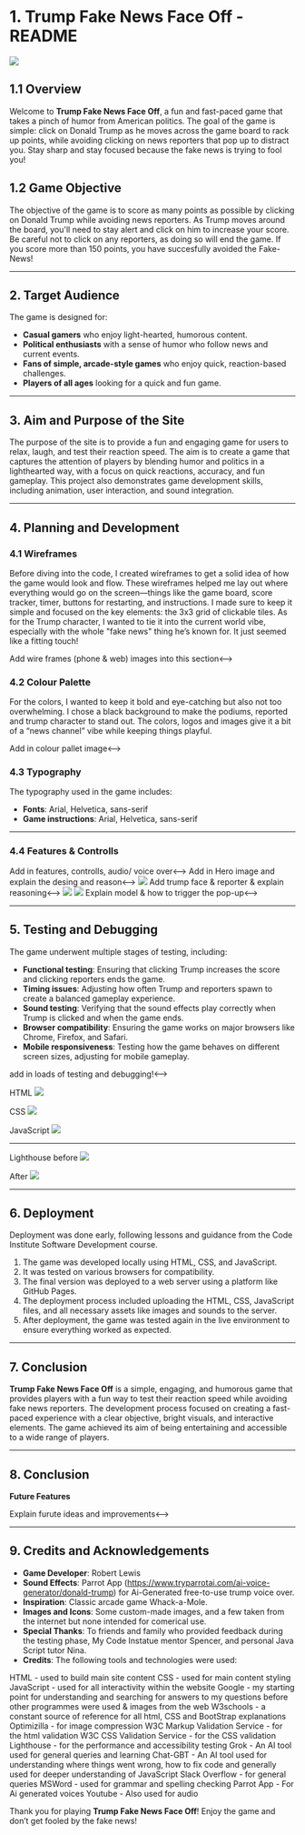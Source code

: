 # 1. Trump Fake News Face Off - README

<img src="/assets/images/fakeNewsFaceOffMockUp.png">


## 1.1 Overview
Welcome to **Trump Fake News Face Off**, a fun and fast-paced game that takes a pinch of humor from American politics. The goal of the game is simple: click on Donald Trump as he moves across the game board to rack up points, while avoiding clicking on news reporters that pop up to distract you. Stay sharp and stay focused because the fake news is trying to fool you!


## 1.2 Game Objective
The objective of the game is to score as many points as possible by clicking on Donald Trump while avoiding news reporters. As Trump moves around the board, you'll need to stay alert and click on him to increase your score. Be careful not to click on any reporters, as doing so will end the game. 
If you score more than 150 points, you have succesfully avoided the Fake-News!

---

## 2. Target Audience
The game is designed for:
- **Casual gamers** who enjoy light-hearted, humorous content.
- **Political enthusiasts** with a sense of humor who follow news and current events.
- **Fans of simple, arcade-style games** who enjoy quick, reaction-based challenges.
- **Players of all ages** looking for a quick and fun game.

---

## 3. Aim and Purpose of the Site
The purpose of the site is to provide a fun and engaging game for users to relax, laugh, and test their reaction speed. The aim is to create a game that captures the attention of players by blending humor and politics in a lighthearted way, with a focus on quick reactions, accuracy, and fun gameplay. This project also demonstrates game development skills, including animation, user interaction, and sound integration.

---

## 4. Planning and Development
### 4.1 Wireframes
Before diving into the code, I created wireframes to get a solid idea of how the game would look and flow. These wireframes helped me lay out where everything would go on the screen—things like the game board, score tracker, timer, buttons for restarting, and instructions. I made sure to keep it simple and focused on the key elements: the 3x3 grid of clickable tiles. As for the Trump character, I wanted to tie it into the current world vibe, especially with the whole "fake news" thing he’s known for. It just seemed like a fitting touch!



<!-->Add wire frames (phone & web) images into this section<-->
<img src="">

### 4.2 Colour Palette
For the colors, I wanted to keep it bold and eye-catching but also not too overwhelming. I chose a black background to make the podiums, reported and trump character to stand out. The colors, logos and images give it a bit of a “news channel” vibe while keeping things playful.

<!-->Add in colour pallet image<-->
<img src="">



### 4.3 Typography
The typography used in the game includes:
- **Fonts**: Arial, Helvetica, sans-serif
- **Game instructions**: Arial, Helvetica, sans-serif

--- 

### 4.4 Features & Controlls
<!-->Add in features, controlls, audio/ voice over<-->

<!-->Add in Hero image and explain the desing and reason<-->
<img src="assets/images/fakeNewsLogo.png">

<!-->Add trump face & reporter & explain reasoning<-->
<img src="assets/images/trumpFace.png">
<img src="assets/images/newsPerson.png">

<!-->Explain model & how to trigger the pop-up<-->
<img src="">



---

## 5. Testing and Debugging
The game underwent multiple stages of testing, including:
- **Functional testing**: Ensuring that clicking Trump increases the score and clicking reporters ends the game.
- **Timing issues**: Adjusting how often Trump and reporters spawn to create a balanced gameplay experience.
- **Sound testing**: Verifying that the sound effects play correctly when Trump is clicked and when the game ends.
- **Browser compatibility**: Ensuring the game works on major browsers like Chrome, Firefox, and Safari.
- **Mobile responsiveness**: Testing how the game behaves on different screen sizes, adjusting for mobile gameplay.


<!-->add in loads of testing and debugging!<-->


HTML
<img src="/assets/images/testingAndDebuggingHtml.png">

CSS
<img src="/assets/images/testingAndDebuggingCss.png">

JavaScript
<img src="/assets/images/testingAndDebuggingJavaScript.png">



---

Lighthouse 
before
<img src="/assets/images/lighthouseHtmlTestPre.png">

After
<img src="/assets/images/lighthouseHtmlTestPost.png">



---

## 6. Deployment
Deployment was done early, following lessons and guidance from the Code Institute Software Development course.
1. The game was developed locally using HTML, CSS, and JavaScript.
2. It was tested on various browsers for compatibility.
3. The final version was deployed to a web server using a platform like GitHub Pages.
4. The deployment process included uploading the HTML, CSS, JavaScript files, and all necessary assets like images and sounds to the server.
5. After deployment, the game was tested again in the live environment to ensure everything worked as expected.

---

## 7. Conclusion
**Trump Fake News Face Off** is a simple, engaging, and humorous game that provides players with a fun way to test their reaction speed while avoiding fake news reporters. The development process focused on creating a fast-paced experience with a clear objective, bright visuals, and interactive elements. The game achieved its aim of being entertaining and accessible to a wide range of players.

---

## 8. Conclusion
**Future Features**
<!-->Explain furute ideas and improvements<-->

---

## 9. Credits and Acknowledgements
- **Game Developer**: Robert Lewis
- **Sound Effects**: Parrot App (https://www.tryparrotai.com/ai-voice-generator/donald-trump) for Ai-Generated free-to-use trump voice over.
- **Inspiration**: Classic arcade game Whack-a-Mole.
- **Images and Icons**: Some custom-made images, and a few taken from the internet but none intended for comerical use.
- **Special Thanks**: To friends and family who provided feedback during the testing phase, My Code Instatue mentor Spencer, and personal Java Script tutor Nina.
- **Credits**:
The following tools and technologies were used:

HTML - used to build main site content
CSS - used for main content styling
JavaScript - used for all interactivity within the website
Google - my starting point for understanding and searching for answers to my questions before other programmes were used & images from the web
W3schools - a constant source of reference for all html, CSS and BootStrap explanations
Optimizilla - for image compression
W3C Markup Validation Service - for the html validation
W3C CSS Validation Service - for the CSS validation
Lighthouse - for the performance and accessibility testing
Grok - An AI tool used for general queries and learning
Chat-GBT - An AI tool used for understanding where things went wrong, how to fix code and generally used for deeper understanding of JavaScript
Slack Overflow - for general queries
MSWord - used for grammar and spelling checking
Parrot App - For Ai generated voices
Youtube - Also used for audio



Thank you for playing **Trump Fake News Face Off**! Enjoy the game and don’t get fooled by the fake news!

